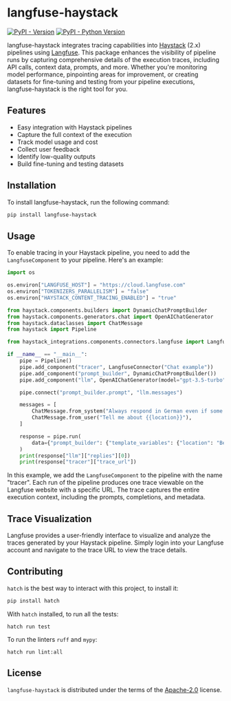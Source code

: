 # langfuse-haystack

[![PyPI - Version](https://img.shields.io/pypi/v/langfuse-haystack.svg)](https://pypi.org/project/langfuse-haystack)
[![PyPI - Python Version](https://img.shields.io/pypi/pyversions/langfuse-haystack.svg)](https://pypi.org/project/langfuse-haystack)

langfuse-haystack integrates tracing capabilities into [Haystack](https://github.com/deepset-ai/haystack) (2.x) pipelines using [Langfuse](https://langfuse.com/). This package enhances the visibility of pipeline runs by capturing comprehensive details of the execution traces, including API calls, context data, prompts, and more. Whether you're monitoring model performance, pinpointing areas for improvement, or creating datasets for fine-tuning and testing from your pipeline executions, langfuse-haystack is the right tool for you.
## Features

- Easy integration with Haystack pipelines
- Capture the full context of the execution
- Track model usage and cost
- Collect user feedback
- Identify low-quality outputs
- Build fine-tuning and testing datasets

## Installation

To install langfuse-haystack, run the following command:

```sh
pip install langfuse-haystack
```

## Usage

To enable tracing in your Haystack pipeline, you need to add the `LangfuseComponent` to your pipeline. Here's an example:

```python
import os

os.environ["LANGFUSE_HOST"] = "https://cloud.langfuse.com"
os.environ["TOKENIZERS_PARALLELISM"] = "false"
os.environ["HAYSTACK_CONTENT_TRACING_ENABLED"] = "true"

from haystack.components.builders import DynamicChatPromptBuilder
from haystack.components.generators.chat import OpenAIChatGenerator
from haystack.dataclasses import ChatMessage
from haystack import Pipeline

from haystack_integrations.components.connectors.langfuse import LangfuseConnector

if __name__ == "__main__":
    pipe = Pipeline()
    pipe.add_component("tracer", LangfuseConnector("Chat example"))
    pipe.add_component("prompt_builder", DynamicChatPromptBuilder())
    pipe.add_component("llm", OpenAIChatGenerator(model="gpt-3.5-turbo"))

    pipe.connect("prompt_builder.prompt", "llm.messages")

    messages = [
        ChatMessage.from_system("Always respond in German even if some input data is in other languages."),
        ChatMessage.from_user("Tell me about {{location}}"),
    ]

    response = pipe.run(
        data={"prompt_builder": {"template_variables": {"location": "Berlin"}, "prompt_source": messages}}
    )
    print(response["llm"]["replies"][0])
    print(response["tracer"]["trace_url"])
```

In this example, we add the `LangfuseComponent` to the pipeline with the name "tracer". Each run of the pipeline produces one trace viewable on the Langfuse website with a specific URL. The trace captures the entire execution context, including the prompts, completions, and metadata.

## Trace Visualization

Langfuse provides a user-friendly interface to visualize and analyze the traces generated by your Haystack pipeline. Simply login into your Langfuse account and navigate to the trace URL to view the trace details.

## Contributing

`hatch` is the best way to interact with this project, to install it:
```sh
pip install hatch
```

With `hatch` installed, to run all the tests:
```
hatch run test
```

To run the linters `ruff` and `mypy`:
```
hatch run lint:all
```

## License

`langfuse-haystack` is distributed under the terms of the [Apache-2.0](https://spdx.org/licenses/Apache-2.0.html) license.
